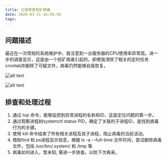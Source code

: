 ```yaml
---
title: 记录排查挖矿病毒
date: 2024-03-11 16:56:50
tags:
---
```


## 问题描述

最近在一次常规的系统维护中，我注意到一台服务器的CPU使用率异常高。进一步的调查显示，这是由一个挖矿病毒引起的。即使我清除了相关的定时任务crontab并删除了可疑文件，病毒仍然能够自我恢复。

![alt text](/images/crontab-image.png)

![alt text](/images/top-image.png)


## 排查和处理过程

1. 通过 top 命令，能够监控到异常进程的名称和ID，这是定位问题的第一步。
2. 通过观察进程树systemctl status PID，确定了关联的子进程ID，是找到病毒行为的关键。
3. 使用 kill 命令结束了所有相关进程及其子进程，阻止病毒的当前活动。
4. 借助find 和 ps进程显示信息，根据 ls -a --full-time 文件时间，尝试删除病毒文件，包括 /usr/bin/.system/ 和 /tmp 等.
5. 病毒如何进入，暂未知, 需进一步排查。以防下次再来。
